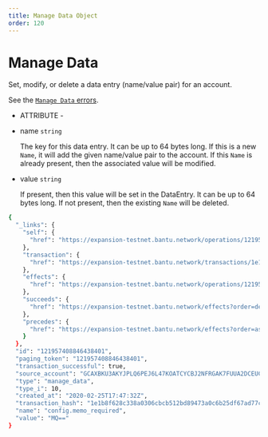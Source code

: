```yaml
---
title: Manage Data Object
order: 120
---
```


# Manage Data

Set, modify, or delete a data entry \(name/value pair\) for an account.

See the [`Manage Data` errors](../../../errors/result-codes/operation-specific/manage-data.md).

 - ATTRIBUTE - 

* name `string`

  The key for this data entry. It can be up to 64 bytes long. If this is a new `Name`, it will add the given name/value pair to the account. If this `Name` is already present, then the associated value will be modified.

* value `string`

  If present, then this value will be set in the DataEntry. It can be up to 64 bytes long. If not present, then the existing `Name` will be deleted.

```bash
{
  "_links": {
    "self": {
      "href": "https://expansion-testnet.bantu.network/operations/121957408846438401"
    },
    "transaction": {
      "href": "https://expansion-testnet.bantu.network/transactions/1e1b8f628c338a0306cbcb512bd89473a0c6b25df67ad77cfc1478437a575665"
    },
    "effects": {
      "href": "https://expansion-testnet.bantu.network/operations/121957408846438401/effects"
    },
    "succeeds": {
      "href": "https://expansion-testnet.bantu.network/effects?order=desc\u0026cursor=121957408846438401"
    },
    "precedes": {
      "href": "https://expansion-testnet.bantu.network/effects?order=asc\u0026cursor=121957408846438401"
    }
  },
  "id": "121957408846438401",
  "paging_token": "121957408846438401",
  "transaction_successful": true,
  "source_account": "GCAXBKU3AKYJPLQ6PEJ6L47KOATCYCBJ2NFRGAK7FUUA2DCEUC265SU2",
  "type": "manage_data",
  "type_i": 10,
  "created_at": "2020-02-25T17:47:32Z",
  "transaction_hash": "1e1b8f628c338a0306cbcb512bd89473a0c6b25df67ad77cfc1478437a575665",
  "name": "config.memo_required",
  "value": "MQ=="
}
```

